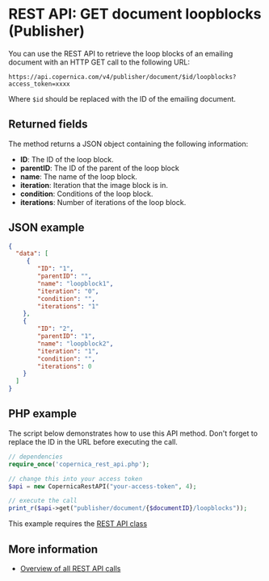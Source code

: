# REST API: GET document loopblocks (Publisher)

You can use the REST API to retrieve the loop blocks of an emailing document 
with an HTTP GET call to the following URL:

`https://api.copernica.com/v4/publisher/document/$id/loopblocks?access_token=xxxx`

Where `$id` should be replaced with the ID of the emailing document.

## Returned fields

The method returns a JSON object containing the following information:

* **ID**: The ID of the loop block.    
* **parentID**: The ID of the parent of the loop block
* **name**: The name of the loop block.
* **iteration**: Iteration that the image block is in.
* **condition**: Conditions of the loop block.
* **iterations**: Number of iterations of the loop block.

## JSON example

```json
{
  "data": [
     {
        "ID": "1",
        "parentID": "",
        "name": "loopblock1",
        "iteration": "0",
        "condition": "",
        "iterations": "1"
    },
    {
        "ID": "2",
        "parentID": "1",
        "name": "loopblock2",
        "iteration": "1",
        "condition": "",
        "iterations": 0
    }
  ]
}
```

## PHP example

The script below demonstrates how to use this API method. Don't forget 
to replace the ID in the URL before executing the call.

```php
// dependencies
require_once('copernica_rest_api.php');

// change this into your access token
$api = new CopernicaRestAPI("your-access-token", 4);

// execute the call
print_r($api->get("publisher/document/{$documentID}/loopblocks"));
```

This example requires the [REST API class](./rest-php)

## More information

* [Overview of all REST API calls](./rest-api)
